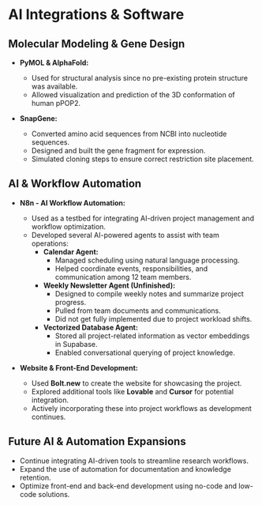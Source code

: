 # AI Integrations & Software

## **Molecular Modeling & Gene Design**
- **PyMOL & AlphaFold:**  
  - Used for structural analysis since no pre-existing protein structure was available.
  - Allowed visualization and prediction of the 3D conformation of human pPOP2.

- **SnapGene:**  
  - Converted amino acid sequences from NCBI into nucleotide sequences.
  - Designed and built the gene fragment for expression.
  - Simulated cloning steps to ensure correct restriction site placement.

## **AI & Workflow Automation**
- **N8n - AI Workflow Automation:**  
  - Used as a testbed for integrating AI-driven project management and workflow optimization.
  - Developed several AI-powered agents to assist with team operations:
    - **Calendar Agent:**  
      - Managed scheduling using natural language processing.
      - Helped coordinate events, responsibilities, and communication among 12 team members.
    - **Weekly Newsletter Agent (Unfinished):**  
      - Designed to compile weekly notes and summarize project progress.
      - Pulled from team documents and communications.
      - Did not get fully implemented due to project workload shifts.
    - **Vectorized Database Agent:**  
      - Stored all project-related information as vector embeddings in Supabase.
      - Enabled conversational querying of project knowledge.

- **Website & Front-End Development:**
  - Used **Bolt.new** to create the website for showcasing the project.
  - Explored additional tools like **Lovable** and **Cursor** for potential integration.
  - Actively incorporating these into project workflows as development continues.

## **Future AI & Automation Expansions**
- Continue integrating AI-driven tools to streamline research workflows.
- Expand the use of automation for documentation and knowledge retention.
- Optimize front-end and back-end development using no-code and low-code solutions.


